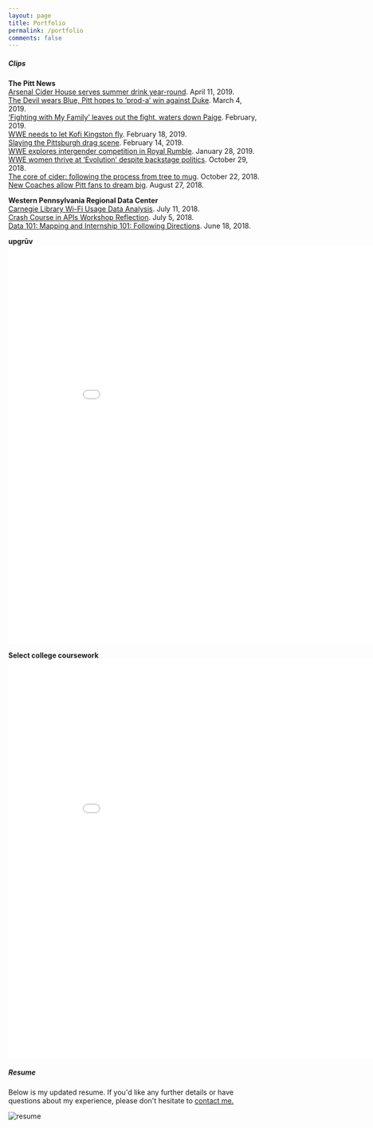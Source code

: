 ```yaml
---
layout: page
title: Portfolio
permalink: /portfolio
comments: false
---
```


<div class="row justify-content-between">
<div class="col-md-8 pr-5">

<h5>Clips</h5>

<p>
  <strong>The Pitt News</strong><br>
  <a href="https://pittnews.com/article/147154/news/arsenal-cider-house-serves-summer-drink-year-round/" target="_blank">Arsenal Cider House serves summer drink year-round</a>. April 11, 2019.<br>
  <a href="https://pittnews.com/article/145437/sports/the-devil-wears-blue-pitt-hopes-to-prod-a-win-against-duke/" target="_blank">The Devil wears Blue, Pitt hopes to ‘prod-a’ win against Duke</a>. March 4, 2019.<br>
  <a href="https://pittnews.com/article/145188/arts-and-entertainment/fighting-with-my-family-leaves-out-the-fight-waters-down-paige/" target="_blank">‘Fighting with My Family’ leaves out the fight, waters down Paige</a>. February, 2019.<br>
  <a href="https://pittnews.com/article/144423/sports/wwe-needs-to-let-kofi-kingston-fly/" target="_blank">WWE needs to let Kofi Kingston fly</a>. February 18, 2019.<br>
  <a href="https://pittnews.com/article/144283/arts-and-entertainment/slaying-the-pittsburgh-drag-scene/" target="_blank">Slaying the Pittsburgh drag scene</a>. February 14, 2019.<br>
  <a href="https://pittnews.com/article/139822/sports/wwe-explores-intergender-competition-in-royal-rumble/?return" target="_blank">WWE explores intergender competition in Royal Rumble</a>. January 28, 2019.<br>
  <a href="https://pittnews.com/article/137139/sports/column-wwe-women-thrive-at-evolution-despite-backstage-politics/" target="_blank">WWE women thrive at ‘Evolution’ despite backstage politics</a>. October 29, 2018.<br>
  <a href="https://pittnews.com/article/136649/news/the-core-of-cider-following-the-process-from-tree-to-mug/" target="_blank">The core of cider: following the process from tree to mug</a>. October 22, 2018.<br>
  <a href="https://pittnews.com/article/134270/sports/new-coaches-allow-pitt-fans-to-dream-big/" target="_blank">New Coaches allow Pitt fans to dream big</a>. August 27, 2018.
  </p>
  
  <p>
  <strong>Western Pennsylvania Regional Data Center</strong><br>
  <a href="http://www.wprdc.org/news/carnegie-library-wi-fi-usage-data-analysis/" target="_blank">Carnegie Library Wi-Fi Usage Data Analysis</a>. July 11, 2018.<br>
  <a href="http://www.wprdc.org/news/crash-course-in-apis-workshop-reflection/" target="_blank">Crash Course in APIs Workshop Reflection</a>. July 5, 2018.<br>
  <a href="http://www.wprdc.org/news/data-101-mapping/" target="_blank">Data 101: Mapping and Internship 101: Following Directions</a>. June 18, 2018.<br>
  
 <p>
  <strong>upgrūv</strong>
<iframe width="900" height="800" frameborder="0" scrolling="no" src="//plotly.com/~alexamarzina/7.embed?autosize=true&link=false"></iframe>
  </p>
  
<p>
  <strong>Select college coursework</strong>
<iframe width="900" height="800" frameborder="0" scrolling="no" src="//plotly.com/~alexamarzina/3.embed?autosize=true&link=false"></iframe>
  </p>

</div>

<div class="col-md-4">

<div class="sticky-top sticky-top-80">
<h5>Resume</h5>
  
<p>Below is my updated resume. If you'd like any further details or have questions about my experience, please don't hesitate to <a href="{{site.baseurl}}/about" target="_blank">contact me.</a></p>

<p class="mb-5"><img class="shadow-lg" src="{{site.baseurl}}/assets/images/resume.jpg" alt="resume" /></p>


</div>
</div>
</div>
